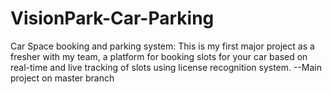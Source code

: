 # VisionPark-Car-Parking
Car Space booking and parking system: This is my first major project as a fresher with my team, a platform for booking slots for your car based on real-time and live tracking of slots using license recognition system.
--Main project on master branch
